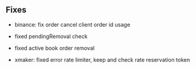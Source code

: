 ## Fixes

- binance: fix order cancel client order id usage

- fixed pendingRemoval check

- fixed active book order removal

- xmaker: fixed error rate limiter, keep and check rate reservation token
